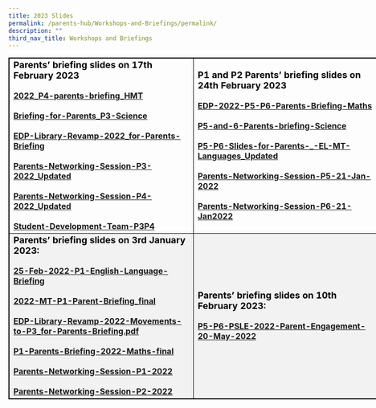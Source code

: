 ```yaml
---
title: 2023 Slides
permalink: /parents-hub/Workshops-and-Briefings/permalink/
description: ""
third_nav_title: Workshops and Briefings
---
```

<table style="border: 1px solid black; width: 840px;">
  <tbody>
    <tr>
      <td style="border: 1px solid black; width: 350px;">
        <b>
          <strong style="color: black; font-size: 18;">Parents’ briefing slides on 17th February 2023</strong>
          <br>
          <br>
          <a href="https://drive.google.com/file/d/1O8kgUUEYAHGMdq9av9VI_tM1htwy-so5/view?usp=sharing">2022_P4-parents-briefing_HMT <br>
            <br>
          </a>
          <a href="https://drive.google.com/file/d/1cILvPj_mKn2x5k_JQe4ioPJrwC1g4ero/view?usp=sharing">Briefing-for-Parents_P3-Science</a>
          <br>
          <br>
          <a href="https://drive.google.com/file/d/1boVfFmDMiPpvu13fCE93Tmm8pWSMCPDp/view?usp=sharing">EDP-Library-Revamp-2022_for-Parents-Briefing</a>
          <br>
          <br>
          <a href="https://drive.google.com/file/d/1vU5A5yxk93nsfn2Y4gZ_Xt9FIDz60Gjl/view?usp=sharing">Parents-Networking-Session-P3-2022_Updated</a>
          <br>
          <br>
          <a href="https://drive.google.com/file/d/1DxYYt6SuXsKw6ErQOv4AdQJwPaiHxwaX/view?usp=sharing">Parents-Networking-Session-P4-2022_Updated</a>
          <br>
          <br>
          <a href="https://drive.google.com/file/d/1yujvZrSKv0iijtscaX-Gb4iBAjRjXUCB/view?usp=sharing">Student-Development-Team-P3P4</a>
        </b>
      </td>
      <td style="border: 1px solid black; width: 350px;">
        <b>
          <strong style="color: black; font-size: 18;">P1 and P2 Parents’ briefing slides on 24th February 2023</strong>
          <br>
          <br>
          <a href="https://drive.google.com/file/d/1u3kbfpM4NxEHmGyJigm_rYLiPSmpI9GM/view?usp=sharing">EDP-2022-P5-P6-Parents-Briefing-Maths <br>
            <br>
          </a>
          <a href="https://drive.google.com/file/d/1KkqgXroS-TyQRpFoG7mzWQFiBUzI0NZ8/view?usp=sharing">P5-and-6-Parents-briefing-Science</a>
          <br>
          <br>
          <a href="https://drive.google.com/file/d/1p3wgXfVjXNmtCiJJH5LmxR_2RNCO6ZRY/view?usp=share_link">P5-P6-Slides-for-Parents-_-EL-MT-Languages_Updated</a>
          <br>
          <br>
          <a href="https://drive.google.com/file/d/11kDOaYa5i3_A0iJ-on3GCY9L14ZN2dIu/view?usp=share_link">Parents-Networking-Session-P5-21-Jan-2022</a>
          <br>
          <br>
          <a href="https://drive.google.com/file/d/18tlgcfxmKTa6GpDm7Jia1pzGtSnyf9YL/view?usp=share_link">Parents-Networking-Session-P6-21-Jan2022</a>
          <br>
        </b>
      </td>
    </tr>
    <tr style="background-color: #f2f2f2;">
      <td style="border: 1px solid black; width: 350px;">
        <b>
          <strong style="color: black; font-size: 18;">Parents’ briefing slides on 3rd January 2023:</strong>
          <br>
          <br>
          <a href="https://drive.google.com/file/d/1YfK17wRU-utxW_uFnouEWKQ92MsQsKsy/view?usp=share_link">25-Feb-2022-P1-English-Language-Briefing <br>
            <br>
          </a>
          <a href="https://drive.google.com/file/d/1GLS_Y-oBmt_Lw11IW94Bt9pIDyEVVfPG/view?usp=share_link">2022-MT-P1-Parent-Briefing_final <br>
            <br>
          </a>
          <a href="https://drive.google.com/file/d/1uY0oikxatxevLEx6_pNa2V1ToaUI03eJ/view?usp=share_link">EDP-Library-Revamp-2022-Movements-to-P3_for-Parents-Briefing.pdf <br>
            <br>
          </a>
          <a href="https://drive.google.com/file/d/1kowUi9OtNjZ2asyZn0ThJz58tavf9ZU6/view?usp=share_link">P1-Parents-Briefing-2022-Maths-final</a>
          <br>
          <br>
          <a href="https://drive.google.com/file/d/1oc6fW_OD7DhuaGy3LF5CWnrqTghcQi0O/view?usp=share_link">Parents-Networking-Session-P1-2022</a>
          <br>
          <br>
          <a href="https://drive.google.com/file/d/19TFqrrEaA4WlzzCCDKcWNBBgYD9hocNB/view?usp=share_link">Parents-Networking-Session-P2-2022</a>
          <br>
        </b>
      </td>
      <td style="border: 1px solid black; width: 350px;">
        <b>
          <strong style="color: black; font-size: 18;">Parents’ briefing slides on 10th February 2023:</strong>
          <br>
          <br>
          <a href="https://drive.google.com/file/d/1FP1jBqAhmRxhd_J00WbZSTIzeEP1ytxA/view?usp=share_link">P5-P6-PSLE-2022-Parent-Engagement-20-May-2022 <br>